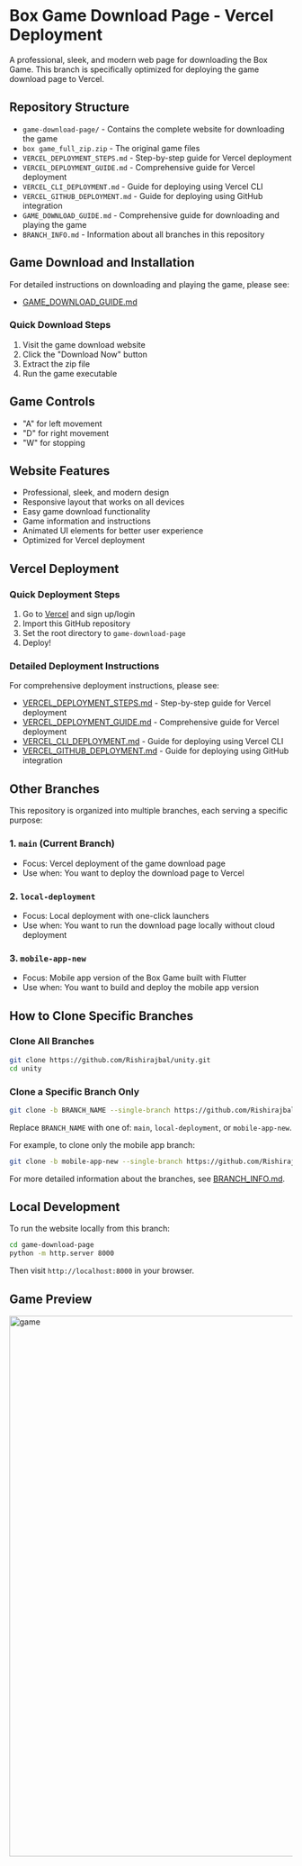 # Box Game Download Page - Vercel Deployment

A professional, sleek, and modern web page for downloading the Box Game. This branch is specifically optimized for deploying the game download page to Vercel.

## Repository Structure

- `game-download-page/` - Contains the complete website for downloading the game
- `box game_full_zip.zip` - The original game files
- `VERCEL_DEPLOYMENT_STEPS.md` - Step-by-step guide for Vercel deployment
- `VERCEL_DEPLOYMENT_GUIDE.md` - Comprehensive guide for Vercel deployment
- `VERCEL_CLI_DEPLOYMENT.md` - Guide for deploying using Vercel CLI
- `VERCEL_GITHUB_DEPLOYMENT.md` - Guide for deploying using GitHub integration
- `GAME_DOWNLOAD_GUIDE.md` - Comprehensive guide for downloading and playing the game
- `BRANCH_INFO.md` - Information about all branches in this repository

## Game Download and Installation

For detailed instructions on downloading and playing the game, please see:
- [GAME_DOWNLOAD_GUIDE.md](GAME_DOWNLOAD_GUIDE.md)

### Quick Download Steps

1. Visit the game download website
2. Click the "Download Now" button
3. Extract the zip file
4. Run the game executable

## Game Controls

- "A" for left movement
- "D" for right movement
- "W" for stopping

## Website Features

- Professional, sleek, and modern design
- Responsive layout that works on all devices
- Easy game download functionality
- Game information and instructions
- Animated UI elements for better user experience
- Optimized for Vercel deployment

## Vercel Deployment

### Quick Deployment Steps

1. Go to [Vercel](https://vercel.com/) and sign up/login
2. Import this GitHub repository
3. Set the root directory to `game-download-page`
4. Deploy!

### Detailed Deployment Instructions

For comprehensive deployment instructions, please see:
- [VERCEL_DEPLOYMENT_STEPS.md](VERCEL_DEPLOYMENT_STEPS.md) - Step-by-step guide for Vercel deployment
- [VERCEL_DEPLOYMENT_GUIDE.md](VERCEL_DEPLOYMENT_GUIDE.md) - Comprehensive guide for Vercel deployment
- [VERCEL_CLI_DEPLOYMENT.md](VERCEL_CLI_DEPLOYMENT.md) - Guide for deploying using Vercel CLI
- [VERCEL_GITHUB_DEPLOYMENT.md](VERCEL_GITHUB_DEPLOYMENT.md) - Guide for deploying using GitHub integration

## Other Branches

This repository is organized into multiple branches, each serving a specific purpose:

### 1. `main` (Current Branch)
- Focus: Vercel deployment of the game download page
- Use when: You want to deploy the download page to Vercel

### 2. `local-deployment`
- Focus: Local deployment with one-click launchers
- Use when: You want to run the download page locally without cloud deployment

### 3. `mobile-app-new`
- Focus: Mobile app version of the Box Game built with Flutter
- Use when: You want to build and deploy the mobile app version

## How to Clone Specific Branches

### Clone All Branches

```bash
git clone https://github.com/Rishirajbal/unity.git
cd unity
```

### Clone a Specific Branch Only

```bash
git clone -b BRANCH_NAME --single-branch https://github.com/Rishirajbal/unity.git
```

Replace `BRANCH_NAME` with one of: `main`, `local-deployment`, or `mobile-app-new`.

For example, to clone only the mobile app branch:

```bash
git clone -b mobile-app-new --single-branch https://github.com/Rishirajbal/unity.git
```

For more detailed information about the branches, see [BRANCH_INFO.md](BRANCH_INFO.md).

## Local Development

To run the website locally from this branch:

```bash
cd game-download-page
python -m http.server 8000
```

Then visit `http://localhost:8000` in your browser.

## Game Preview

<img width="960" alt="game" src="https://github.com/user-attachments/assets/1f6d6b22-cef1-4ae2-9307-d8bd0718908a" />
